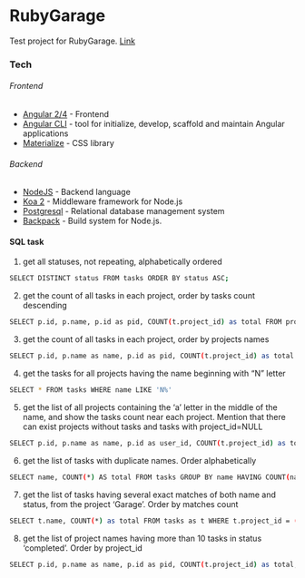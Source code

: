 # RubyGarage

Test project for RubyGarage. [Link](https://rubytodoapp.herokuapp.com/)

### Tech
###### Frontend
* [Angular 2/4](https://angular.io/) - Frontend
* [Angular CLI](https://github.com/angular/angular-cli) - tool for initialize, develop, scaffold and maintain Angular applications
* [Materialize](http://materializecss.com/) - CSS library

###### Backend
* [NodeJS](https://nodejs.org/en/) - Backend language
* [Koa 2](https://github.com/koajs/koa) - Middleware framework for Node.js
* [Postgresql](postgresql.org) - Relational database management system
* [Backpack](https://github.com/jaredpalmer/backpack) - Build system for Node.js.

#### SQL task

1. get all statuses, not repeating, alphabetically ordered
```sh
SELECT DISTINCT status FROM tasks ORDER BY status ASC;
```
2. get the count of all tasks in each project, order by tasks count descending
```sh
SELECT p.id, p.name, p.id as pid, COUNT(t.project_id) as total FROM projects as p LEFT JOIN tasks as t on t.project_id=p.id GROUP BY p.id ORDER BY total DESC;
```
3. get the count of all tasks in each project, order by projects names 
```sh
SELECT p.id, p.name as name, p.id as pid, COUNT(t.project_id) as total FROM projects as p LEFT JOIN tasks as t on t.project_id=p.id GROUP BY p.id ORDER BY name;
```
4. get the tasks for all projects having the name beginning with “N” letter
```sh
SELECT * FROM tasks WHERE name LIKE 'N%'
```

5. get the list of all projects containing the ‘a’ letter in the middle of the name, and show the tasks count near each project. Mention that there can exist projects without tasks and tasks with project_id=NULL 
```sh
SELECT p.id, p.name as name, p.id as user_id, COUNT(t.project_id) as total FROM projects as p LEFT JOIN tasks as t on t.project_id=p.id WHERE p.name LIKE '%a%' GROUP BY p.id ORDER BY name;
```

6. get the list of tasks with duplicate names. Order alphabetically 
```sh
SELECT name, COUNT(*) AS total FROM tasks GROUP BY name HAVING COUNT(name)>1 ORDER BY total
```

7. get the list of tasks having several exact matches of both name and status, from the project ‘Garage’. Order by matches count
```sh
SELECT t.name, COUNT(*) as total FROM tasks as t WHERE t.project_id = (SELECT id FROM projects WHERE name='Garage' LIMIT 1) GROUP BY t.name, t.status HAVING COUNT(name) > 1 ORDER BY total;
```

8. get the list of project names having more than 10 tasks in status ‘completed’. Order by project_id
```sh
SELECT p.id, p.name as name, p.id as pid, COUNT(t.project_id) as total, COUNT(t.status) as statuses FROM projects as p LEFT JOIN tasks as t on t.project_id=p.id WHERE t.status = 'completed' GROUP BY p.id HAVING COUNT(t.status) > 10 ORDER BY p.id;
```